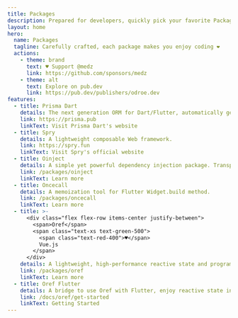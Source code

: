 ```yaml
---
title: Packages
description: Prepared for developers, quickly pick your favorite Package.
layout: home
hero:
  name: Packages
  tagline: Carefully crafted, each package makes you enjoy coding ❤️
  actions:
    - theme: brand
      text: ♥ Support @medz
      link: https://github.com/sponsors/medz
    - theme: alt
      text: Explore on pub.dev
      link: https://pub.dev/publishers/odroe.dev
features:
  - title: Prisma Dart
    details: The next generation ORM for Dart/Flutter, automatically generates type-safe database clients for you.
    link: https://prisma.pub
    linkText: Visit Prisma Dart's website
  - title: Spry
    details: A lightweight composable Web framework.
    link: https://spry.fun
    linkText: Visit Spry's official website
  - title: Oinject
    details: A simple yet powerful dependency injection package. Transparent data, simple state management, smooth replacement for Provider and InheritedWidget.
    link: /packages/oinject
    linkText: Learn more
  - title: Oncecall
    details: A memoization tool for Flutter Widget.build method.
    link: /packages/oncecall
    linkText: Learn more
  - title: >-
      <div class="flex flex-row items-center justify-between">
        <span>Oref</span>
        <span class="text-xs text-green-500">
          <span class="text-red-400">♥</span>
          Vue.js
        </span>
      </div>
    details: A lightweight, high-performance reactive state and programming library that provides a concise and powerful method to manage application state and side effects.
    link: /packages/oref
    linkText: Learn more
  - title: Oref Flutter
    details: A bridge to use Oref with Flutter, enjoy reactive state in Flutter.
    link: /docs/oref/get-started
    linkText: Getting Started
---
```

